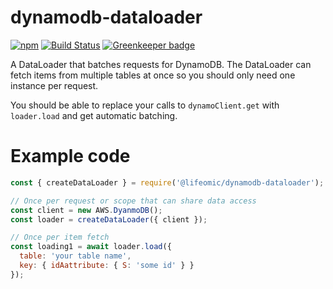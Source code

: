 # dynamodb-dataloader

[![npm](https://img.shields.io/npm/v/@lifeomic/dynamodb-dataloader.svg)](https://www.npmjs.com/package/@lifeomic/dynamodb-dataloader)
[![Build Status](https://travis-ci.org/lifeomic/dynamodb-dataloader.svg?branch=master)](https://travis-ci.org/lifeomic/dynamodb-dataloader)
[![Greenkeeper badge](https://badges.greenkeeper.io/lifeomic/dynamodb-dataloader.svg)](https://greenkeeper.io/)

A DataLoader that batches requests for DynamoDB. The DataLoader can fetch items
from multiple tables at once so you should only need one instance per request.

You should be able to replace your calls to `dynamoClient.get` with
`loader.load` and get automatic batching.

# Example code

```javascript
const { createDataLoader } = require('@lifeomic/dynamodb-dataloader');

// Once per request or scope that can share data access
const client = new AWS.DyanmoDB();
const loader = createDataLoader({ client });

// Once per item fetch
const loading1 = await loader.load({
  table: 'your table name',
  key: { idAattribute: { S: 'some id' } }
});
```
